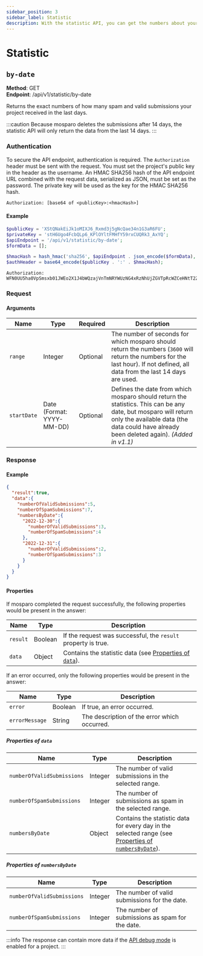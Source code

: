 ```yaml
---
sidebar_position: 3
sidebar_label: Statistic
description: With the statistic API, you can get the numbers about your project.
---
```


# Statistic

## `by-date`

**Method**: GET<br />
**Endpoint**: /api/v1/statistic/by-date<br />

Returns the exact numbers of how many spam and valid submissions your project received in the last days.

:::caution
Because mosparo deletes the submissions after 14 days, the statistic API will only return the data from the last 14 days.
:::

### Authentication

To secure the API endpoint, authentication is required. The `Authorization` header must be sent with the request. You must set the project's public key in the header as the username. An HMAC SHA256 hash of the API endpoint URL combined with the request data, serialized as JSON, must be set as the password. The private key will be used as the key for the HMAC SHA256 hash.

```http request
Authorization: [base64 of <publicKey>:<hmacHash>]
```

#### Example

```php
$publicKey = 'XStQNakEiJk1oMIXJ6_Rxmd3j5gNcQae34n1G3aR6FU';
$privateKey = 'stH6Ugo4FcbQLp6_KPlOYltFMHfY59rxCUQRk3_AxYQ';
$apiEndpoint = '/api/v1/statistic/by-date';
$formData = [];

$hmacHash = hash_hmac('sha256', $apiEndpoint . json_encode($formData), $privateKey);
$authHeader = base64_encode($publicKey . ':' . $hmacHash);
```

```http request
Authorization: WFN0UU5ha0VpSmsxb01JWEo2X1J4bWQzajVnTmNRYWUzNG4xRzNhUjZGVTpRcWZCeHNtT2ZJTXcwLXVWTm5SVmREbE1VWmRMcFRHMXhvMHl5aWZ5THJJOmE3MmU1NmNiOTNiNzBhMWY3OWRjNmM4MDdkNGMwZmJmY2I4ZDEyMmE0NTg1MDkyOTllMmFjZGJiM2E2ZjFkZjI=
```

### Request

#### Arguments

| Name        | Type                      | Required | Description                                                                                                                                                                                           |
|-------------|---------------------------|----------|-------------------------------------------------------------------------------------------------------------------------------------------------------------------------------------------------------|
| `range`     | Integer                   | Optional | The number of seconds for which mosparo should return the numbers (`3600` will return the numbers for the last hour). If not defined, all data from the last 14 days are used.                        |
| `startDate` | Date (Format: YYYY-MM-DD) | Optional | Defines the date from which mosparo should return the statistics. This can be any date, but mosparo will return only the available data (the data could have already been deleted again). _(Added in v1.1)_ |

### Response

#### Example
```json
{
  "result":true,
  "data":{
    "numberOfValidSubmissions":5,
    "numberOfSpamSubmissions":7,
    "numbersByDate":{
      "2022-12-30":{
        "numberOfValidSubmissions":3,
        "numberOfSpamSubmissions":4
      },
      "2022-12-31":{
        "numberOfValidSubmissions":2,
        "numberOfSpamSubmissions":3
      }
    }
  }
}
```

#### Properties

If mosparo completed the request successfully, the following properties would be present in the answer:

| Name             | Type    | Description                                                                    |
|------------------|---------|--------------------------------------------------------------------------------|
| `result`         | Boolean | If the request was successful, the `result` property is true.           |
| `data`           | Object  | Contains the statistic data (see [Properties of `data`](#properties-of-data)). |

If an error occurred, only the following properties would be present in the answer:

| Name           | Type    | Description                                   |
|----------------|---------|-----------------------------------------------|
| `error`        | Boolean | If true, an error occurred.                   |
| `errorMessage` | String  | The description of the error which occurred. |

##### Properties of `data`

| Name                       | Type    | Description                                                                                                                          |
|----------------------------|---------|--------------------------------------------------------------------------------------------------------------------------------------|
| `numberOfValidSubmissions` | Integer | The number of valid submissions in the selected range.                                                                               |
| `numberOfSpamSubmissions`  | Integer | The number of submissions as spam in the selected range.                                                                             |
| `numbersByDate`            | Object  | Contains the statistic data for every day in the selected range (see [Properties of `numbersByDate`](#properties-of-numbersbydate)). |

##### Properties of `numbersByDate`

| Name                       | Type    | Description                                     |
|----------------------------|---------|-------------------------------------------------|
| `numberOfValidSubmissions` | Integer | The number of valid submissions for the date.   |
| `numberOfSpamSubmissions`  | Integer | The number of submissions as spam for the date. |

:::info
The response can contain more data if the [API debug mode](./api_debug_mode) is enabled for a project.
:::